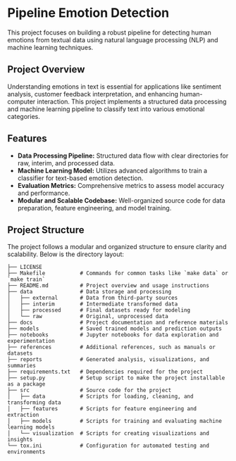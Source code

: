 # Pipeline Emotion Detection

This project focuses on building a robust pipeline for detecting human emotions from textual data using natural language processing (NLP) and machine learning techniques.

## Project Overview

Understanding emotions in text is essential for applications like sentiment analysis, customer feedback interpretation, and enhancing human-computer interaction. This project implements a structured data processing and machine learning pipeline to classify text into various emotional categories.

## Features

- **Data Processing Pipeline:** Structured data flow with clear directories for raw, interim, and processed data.
- **Machine Learning Model:** Utilizes advanced algorithms to train a classifier for text-based emotion detection.
- **Evaluation Metrics:** Comprehensive metrics to assess model accuracy and performance.
- **Modular and Scalable Codebase:** Well-organized source code for data preparation, feature engineering, and model training.

## Project Structure

The project follows a modular and organized structure to ensure clarity and scalability. Below is the directory layout:

```plaintext
├── LICENSE
├── Makefile           # Commands for common tasks like `make data` or `make train`
├── README.md          # Project overview and usage instructions
├── data               # Data storage and processing
│   ├── external       # Data from third-party sources
│   ├── interim        # Intermediate transformed data
│   ├── processed      # Final datasets ready for modeling
│   └── raw            # Original, unprocessed data
├── docs               # Project documentation and reference materials
├── models             # Saved trained models and prediction outputs
├── notebooks          # Jupyter notebooks for data exploration and experimentation
├── references         # Additional references, such as manuals or datasets
├── reports            # Generated analysis, visualizations, and summaries
├── requirements.txt   # Dependencies required for the project
├── setup.py           # Setup script to make the project installable as a package
├── src                # Source code for the project
│   ├── data           # Scripts for loading, cleaning, and transforming data
│   ├── features       # Scripts for feature engineering and extraction
│   ├── models         # Scripts for training and evaluating machine learning models
│   └── visualization  # Scripts for creating visualizations and insights
└── tox.ini            # Configuration for automated testing and environments
